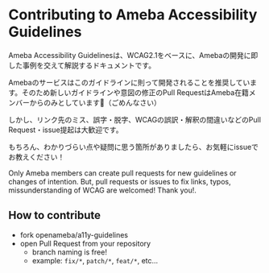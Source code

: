 # Contributing to Ameba Accessibility Guidelines

Ameba Accessibility Guidelinesは、WCAG2.1をベースに、Amebaの開発に即した事例を交えて解説するドキュメントです。

Amebaのサービスはこのガイドラインに則って開発されることを推奨しています。そのため新しいガイドラインや意図の修正のPull RequestはAmeba在籍メンバーからのみとしています🙇（ごめんなさい）

しかし、リンク先のミス、誤字・脱字、WCAGの誤訳・解釈の間違いなどのPull Request・issue提起は大歓迎です。

もちろん、わかりづらい点や疑問に思う箇所がありましたら、お気軽にissueでお教えください！

Only Ameba members can create pull requests for new guidelines or changes of intention.
But, pull requests or issues to fix links, typos, missunderstanding of WCAG are welcomed! Thank you!.

## How to contribute

- fork openameba/a11y-guidelines
- open Pull Request from your repository
  - branch naming is free!
  - example: `fix/*`, `patch/*`, `feat/*`, etc...
